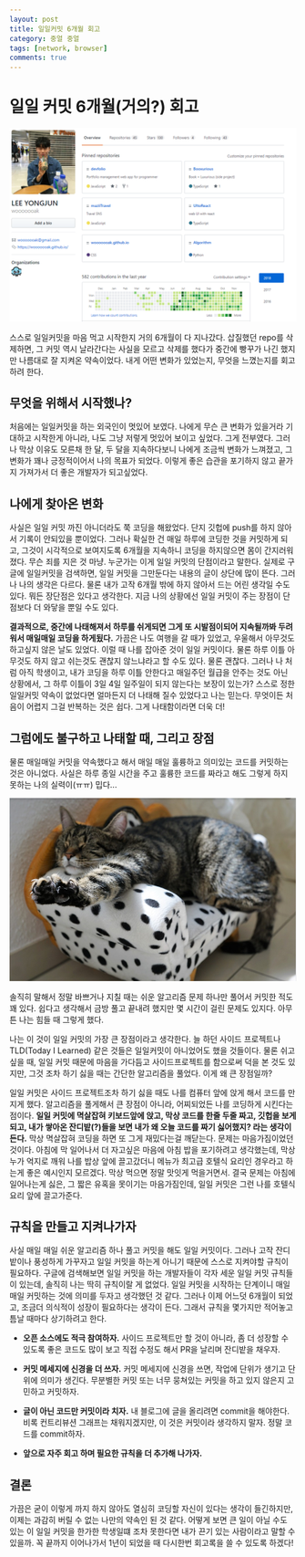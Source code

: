 ```yaml
---
layout: post
title: 일일커밋 6개월 회고
category: 중얼 중얼
tags: [network, browser]
comments: true
---
```

# 일일 커밋 6개월(거의?) 회고
![profile](/public/img/blabla/commit.PNG)

스스로 일일커밋을 마음 먹고 시작한지 거의 6개월이 다 지나갔다. 삽질했던 repo를 삭제하면, 그 커밋 역시 날라간다는 사실을 모르고 삭제를 했다가 중간에 빵꾸가 나긴 했지만 나름대로 잘 지켜온 약속이었다. 내게 어떤 변화가 있었는지, 무엇을 느꼈는지를 회고하려 한다. 

## 무엇을 위해서 시작했나?
처음에는 일일커밋을 하는 외국인이 멋있어 보였다. 나에게 무슨 큰 변화가 있을거라 기대하고 시작한게 아니라, 나도 그냥 저렇게 멋있어 보이고 싶었다. 그게 전부였다. 그러나 막상 이유도 모른채 한 달, 두 달을 지속하다보니 나에게 조금씩 변화가 느껴졌고, 그 변화가 꽤나 긍정적이어서 나의 목표가 되었다. 이렇게 좋은 습관을 포기하지 않고 끝가지 가져가서 더 좋은 개발자가 되고싶었다. 

## 나에게 찾아온 변화
사실은 일일 커밋 까진 아니더라도 쭉 코딩을 해왔었다. 단지 깃헙에 push를 하지 않아서 기록이 안되있을 뿐이었다. 그러나 확실한 건 매일 하루에 코딩한 것을 커밋하게 되고, 그것이 시각적으로 보여지도록 6개월을 지속하니 코딩을 하지않으면 몸이 간지러워졌다. 무슨 죄를 지은 것 마냥. 누군가는 이게 일일 커밋의 단점이라고 말한다. 실제로 구글에 일일커밋을 검색하면, 일일 커밋을 그만둔다는 내용의 글이 상단에 많이 뜬다. 그러나 나의 생각은 다르다. 물론 내가 고작 6개월 밖에 하지 않아서 드는 어린 생각일 수도 있다. 뭐든 장단점은 있다고 생각한다. 지금 나의 상황에선 일일 커밋이 주는 장점이 단점보다 더 와닿을 뿐일 수도 있다. 

**결과적으로, 중간에 나태해져서 하루를 쉬게되면 그게 또 시발점이되어 지속될까봐 두려워서 매일매일 코딩을 하게됬다.** 가끔은 나도 여행을 갈 때가 있었고, 우울해서 아무것도 하고싶지 않은 날도 있었다. 이럴 때 나를 잡아준 것이 일일 커밋이다. 물론 하루 이틀 아무것도 하지 않고 쉬는것도 괜찮지 않느냐라고 할 수도 있다. 물론 괜찮다. 그러나 나 처럼 아직 학생이고, 내가 코딩을 하루 이틀 안한다고 매일주던 월급을 안주는 것도 아닌 상황에서, 그 하루 이틀이 3일 4일 일주일이 되지 않는다는 보장이 있는가? 스스로 정한 일일커밋 약속이 없었다면 얼마든지 더 나태해 질수 있었다고 나는 믿는다. 무엇이든 처음이 어렵지 그걸 반복하는 것은 쉽다. 그게 나태함이라면 더욱 더!  

## 그럼에도 불구하고 나태할 때, 그리고 장점
물론 매일매일 커밋을 약속했다고 해서 매일 매일 훌륭하고 의미있는 코드를 커밋하는 것은 아니었다. 사실은 하루 종일 시간을 주고 훌륭한 코드를 짜라고 해도 그렇게 하지 못하는 나의 실력이(ㅠㅠ) 밉다... 

![lazy_cat](/public/img/blabla/lazyCat.PNG)

솔직히 말해서 정말 바쁘거나 지칠 때는 쉬운 알고리즘 문제 하나만 풀어서 커밋한 적도 꽤 있다. 쉽다고 생각해서 금방 풀고 끝내려 했지만 몇 시간이 걸린 문제도 있지다. 아무튼 나는 힘들 때 그렇게 했다. 

나는 이 것이 일일 커밋의 가장 큰 장점이라고 생각한다. 늘 하던 사이드 프로젝트나 TLD(Today I Learned) 같은 것들은 일일커밋이 아니었어도 했을 것들이다. 물론 쉬고 싶을 때, 일일 커밋 때문에 마음을 가다듬고 사이드프로젝트를 함으로써 덕을 본 것도 있지만, 그것 조차 하기 싫을 때는 간단한 알고리즘을 풀었다. 이게 왜 큰 장점일까? 

일일 커밋은 사이드 프로젝트조차 하기 싫을 때도 나를 컴퓨터 앞에 앉게 해서 코드를 만지게 했다. 알고리즘을 풀게해서 큰 장점이 아니라, 어찌되었든 나를 코딩하게 시킨다는 점이다. **일일 커밋에 멱살잡혀 키보드앞에 앉고, 막상 코드를 한줄 두줄 짜고, 깃헙을 보게되고, 내가 쌓아온 잔디밭(?)들을 보면 내가 왜 오늘 코드를 짜기 싫어했지? 라는 생각이 든다.** 막상 멱살잡혀 코딩을 하면 또 그게 재밌다는걸 깨닫는다. 문제는 마음가짐이었던 것이다. 아침에 막 일어나서 더 자고싶은 마음에 아침 밥을 포기하려고 생각했는데, 막상 누가 억지로 깨워 나를 밥상 앞에 끌고갔더니 메뉴가 최고급 호텔식 요리인 경우라고 하는게 좋은 예시인지 모르겠다. 막상 먹으면 정말 맛잇게 먹을거면서. 결국 문제는 아침에 일어나는게 싫은, 그 짧은 유혹을 못이기는 마음가짐인데, 일일 커밋은 그런 나를 호텔식 요리 앞에 끌고가준다.

## 규칙을 만들고 지켜나가자
사실 매일 매일 쉬운 알고리즘 하나 풀고 커밋을 해도 일일 커밋이다. 그러나 고작 잔디밭이나 풍성하게 가꾸자고 일일 커밋을 하는게 아니기 때문에 스스로 지켜야할 규칙이 필요하다. 구글에 검색해보면 일일 커밋을 하는 개발자들이 각자 세운 일일 커밋 규칙들이 있는데, 솔직히 나는 딱히 규칙이랄 게 없었다. 일일 커밋을 시작하는 단계이니 매일 매일 커밋하는 것에 의미를 두자고 생각했던 것 같다. 그러나 이제 어느덧 6개월이 되었고, 조금더 의식적이 성장이 필요하다는 생각이 든다. 그래서 규칙을 몇가지만 적어놓고 틈날 때마다 상기하려고 한다. 

- **오픈 소스에도 적극 참여하자.** 사이드 프로젝트만 할 것이 아니라, 좀 더 성장할 수 있도록 좋은 코드도 많이 보고 직접 수정도 해서 PR을 날리며 잔디밭을 채우자.

- **커밋 메세지에 신경을 더 쓰자.** 커밋 메세지에 신경을 쓰면, 작업에 단위가 생기고 단위에 의미가 생긴다. 무분별한 커밋 또는 너무 뭉쳐있는 커밋을 하고 있지 않은지 고민하고 커밋하자.

- **글이 아닌 코드만 커밋이라 치자.** 내 블로그에 글을 올리려면 commit을 해야한다. 비록 컨트리뷰션 그래프는 채워지겠지만, 이 것은 커밋이라 생각하지 말자. 정말 코드를 commit하자.


- **앞으로 자주 회고 하며 필요한 규칙을 더 추가해 나가자.**

## 결론
가끔은 굳이 이렇게 까지 하지 않아도 열심히 코딩할 자신이 있다는 생각이 들긴하지만, 이제는 과감히 버릴 수 없는 나만의 약속인 된 것 같다. 어떻게 보면 큰 일이 아닐 수도 있는 이 일일 커밋을 한가한 학생일떄 조차 못한다면 내가 끈기 있는 사람이라고 말할 수 있을까. 꼭 끝까지 이어나가서 1년이 되었을 때 다시한번 회고록을 쓸 수 있도록 하겠다!